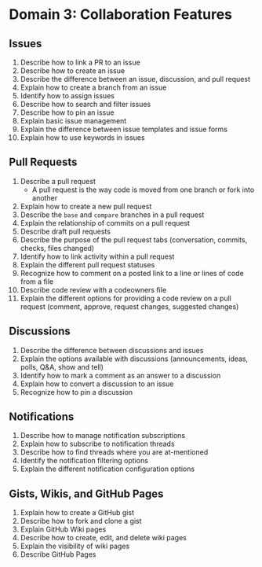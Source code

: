 # Domain 3: Collaboration Features

## Issues

1. Describe how to link a PR to an issue
1. Describe how to create an issue
1. Describe the difference between an issue, discussion, and pull request
1. Explain how to create a branch from an issue
1. Identify how to assign issues
1. Describe how to search and filter issues
1. Describe how to pin an issue
1. Explain basic issue management
1. Explain the difference between issue templates and issue forms
1. Explain how to use keywords in issues

## Pull Requests

1. Describe a pull request
    - A pull request is the way code is moved from one branch or fork into another
1. Explain how to create a new pull request
1. Describe the `base` and `compare` branches in a pull request
1. Explain the relationship of commits on a pull request
1. Describe draft pull requests
1. Describe the purpose of the pull request tabs (conversation, commits, checks, files changed)
1. Identify how to link activity within a pull request
1. Explain the different pull request statuses
1. Recognize how to comment on a posted link to a line or lines of code from a file
1. Describe code review with a codeowners file
1. Explain the different options for providing a code review on a pull request (comment, approve, request changes,
suggested changes)

## Discussions

1. Describe the difference between discussions and issues
1. Explain the options available with discussions (announcements, ideas, polls, Q&A, show and tell)
1. Identify how to mark a comment as an answer to a discussion
1. Explain how to convert a discussion to an issue
1. Recognize how to pin a discussion

## Notifications

1. Describe how to manage notification subscriptions
1. Explain how to subscribe to notification threads
1. Describe how to find threads where you are at-mentioned
1. Identify the notification filtering options
1. Explain the different notification configuration options

## Gists, Wikis, and GitHub Pages

1. Explain how to create a GitHub gist
1. Describe how to fork and clone a gist
1. Explain GitHub Wiki pages
1. Describe how to create, edit, and delete wiki pages
1. Explain the visibility of wiki pages
1. Describe GitHub Pages
